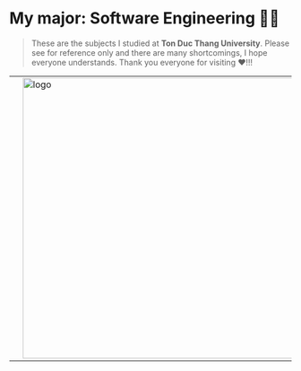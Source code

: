 # My major: Software Engineering 🧑‍💻

> These are the subjects I studied at __Ton Duc Thang University__. Please see for reference only and there are many shortcomings, I hope everyone understands. Thank you everyone for visiting ❤️!!!

<table>
  <th>
  <td>
    <img src="https://github.com/user-attachments/assets/720d5bef-c07b-4930-9f8a-d8150431d184" alt="logo" width="500px" />
  </td>
  <td>
    <img src="https://cdn.dribbble.com/users/1059583/screenshots/4171367/coding-freak.gif" alt="dev" width="100%"/>
  </td>
</th>
</table>


